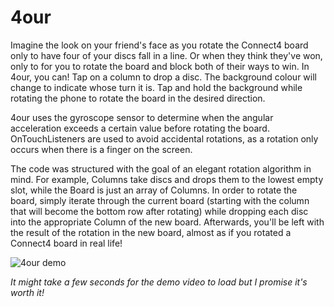 # 4our

Imagine the look on your friend's face as you rotate the Connect4 board only to have four of your discs fall in a line. Or when they think they've won, only to for you to rotate the board and block both of their ways to win. In 4our, you can! Tap on a column to drop a disc. The background colour will change to indicate whose turn it is. Tap and hold the background while rotating the phone to rotate the board in the desired direction.

4our uses the gyroscope sensor to determine when the angular acceleration exceeds a certain value before rotating the board. OnTouchListeners are used to avoid accidental rotations, as a rotation only occurs when there is a finger on the screen. 

The code was structured with the goal of an elegant rotation algorithm in mind. For example, Columns take discs and drops them to the lowest empty slot, while the Board is just an array of Columns. In order to rotate the board, simply iterate through the current board (starting with the column that will become the bottom row after rotating) while dropping each disc into the appropriate Column of the new board. Afterwards, you'll be left with the result of the rotation in the new board, almost as if you rotated a Connect4 board in real life!

![4our demo](connect4demo.gif)

*It might take a few seconds for the demo video to load but I promise it's worth it!*
